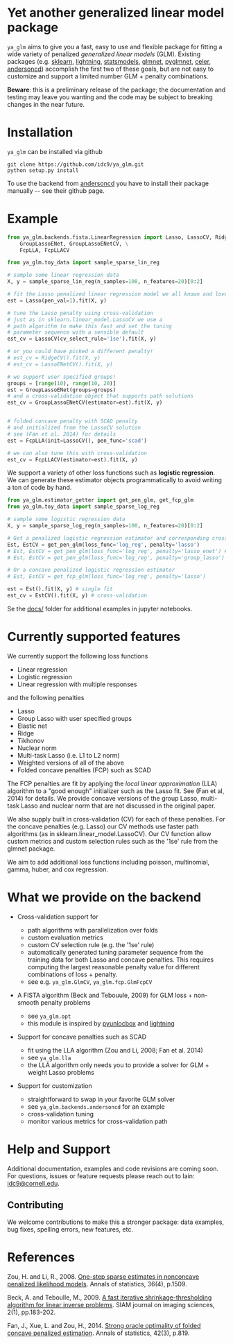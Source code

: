 # Yet another generalized linear model package

`ya_glm` aims to give you a fast, easy to use and flexible package for fitting a wide variety of penalized *generalized linear models* (GLM). Existing packages (e.g. [sklearn](https://scikit-learn.org/stable/), [lightning](https://github.com/scikit-learn-contrib/lightning), [statsmodels](https://www.statsmodels.org/), [glmnet](https://glmnet.stanford.edu/articles/glmnet.html), [pyglmnet](https://github.com/glm-tools/pyglmnet), [celer](https://github.com/mathurinm/celer), [andersoncd](https://github.com/mathurinm/andersoncd)) accomplish the first two of these goals, but are not easy to customize and support a limited number GLM + penalty combinations.

 
 **Beware**: this is a preliminary release of the package; the documentation and testing may leave you wanting and the code may be subject to breaking changes in the near future.



# Installation
`ya_glm` can be installed via github
```
git clone https://github.com/idc9/ya_glm.git
python setup.py install
```

To use the backend from [andersoncd](https://github.com/mathurinm/andersoncd) you have to install their package manually -- see their github page.


# Example


```python
from ya_glm.backends.fista.LinearRegression import Lasso, LassoCV, RidgeCV, LassoENetCV, \
    GroupLassoENet, GroupLassoENetCV, \
    FcpLLA, FcpLLACV

from ya_glm.toy_data import sample_sparse_lin_reg

# sample some linear regression data
X, y = sample_sparse_lin_reg(n_samples=100, n_features=20)[0:2]

# fit the Lasso penalized linear regression model we all known and love
est = Lasso(pen_val=1).fit(X, y)

# tune the Lasso penalty using cross-validation
# just as in sklearn.linear_model.LassoCV we use a 
# path algorithm to make this fast and set the tuning
# parameter sequence with a sensible default
est_cv = LassoCV(cv_select_rule='1se').fit(X, y)

# or you could have picked a different penalty!
# est_cv = RidgeCV().fit(X, y)
# est_cv = LassoENetCV().fit(X, y)

# we support user specified groups!
groups = [range(10), range(10, 20)]
est = GroupLassoENet(groups=groups)
# and a cross-validation object that supports path solutions 
est_cv = GroupLassoENetCV(estimator=est).fit(X, y)


# folded concave penalty with SCAD penalty
# and initialized from the LassoCV solution
# see (Fan et al. 2014) for details
est = FcpLLA(init=LassoCV(), pen_func='scad')

# we can also tune this with cross-validation
est_cv = FcpLLACV(estimator=est).fit(X, y)
```

We support a variety of other loss functions such as **logistic regression**. We can generate these estimator objects programmatically to avoid writing a ton of code by hand.


```python
from ya_glm.estimator_getter import get_pen_glm, get_fcp_glm
from ya_glm.toy_data import sample_sparse_log_reg

# sample some logistic regression data
X, y = sample_sparse_log_reg(n_samples=100, n_features=20)[0:2]

# Get a penalized logistic regression estimator and corresponding cross-validation object
Est, EstCV = get_pen_glm(loss_func='log_reg', penalty='lasso')
# Est, EstCV = get_pen_glm(loss_func='log_reg', penalty='lasso_enet') # Elastic Net
# Est, EstCV = get_pen_glm(loss_func='log_reg', penalty='group_lasso')  # Group lasso

# Or a concave penalized logistic regression estimator
# Est, EstCV = get_fcp_glm(loss_func='log_reg', penalty='lasso')

est = Est().fit(X, y) # single fit
est_cv = EstCV().fit(X, y) # cross-validation
```


Se the [docs/](docs/) folder for additional examples in jupyter notebooks.


# Currently supported features

We currently support the following loss functions

- Linear regression
- Logistic regression
- Linear regression with multiple responses

and the following penalties

- Lasso
- Group Lasso with user specified groups
- Elastic net
- Ridge
- Tikhonov
- Nuclear norm
- Multi-task Lasso (i.e. L1 to L2 norm)
- Weighted versions of all of the above
- Folded concave penalties (FCP) such as SCAD

The FCP penalties are fit by applying the *local linear approximation* (LLA) algorithm to a "good enough" initializer such as the Lasso fit. See (Fan et al, 2014) for details. We provide concave versions of the group Lasso, multi-task Lasso and nuclear norm that are not discussed in the original paper.

We also supply built in cross-validation (CV) for each of these penalties. For the concave penalties (e.g. Lasso) our CV methods use faster path algorithms (as in sklearn.linear_model.LassoCV). Our CV function allow custom metrics and custom selection rules such as the '1se' rule from the glmnet package.

We aim to add additional loss functions including poisson, multinomial, gamma, huber, and cox regression.


# What we provide on the backend


- Cross-validation support for

	- path algorithms with parallelization over folds
	- custom evaluation metrics
	- custom CV selection rule (e.g. the '1se' rule)
	- automatically generated tuning parameter sequence from the training data for both Lasso and concave penalties. This requires computing the largest reasonable penalty value for different combinations of loss + penalty.
	- see e.g. `ya_glm.GlmCV`, `ya_glm.fcp.GlmFcpCV`

- A  FISTA algorithm (Beck and Tebouule, 2009) for GLM loss + non-smooth penalty problems
	- see `ya_glm.opt`
	- this module  is inspired by [pyunlocbox](https://github.com/epfl-lts2/pyunlocbox) and [lightning](https://github.com/scikit-learn-contrib/lightning)


- Support for concave penalties such as SCAD
	- fit using the LLA algorithm (Zou and Li, 2008; Fan et al. 2014)
	- see `ya_glm.lla`
	- the LLA algorithm only needs you to provide a solver for GLM + weight Lasso problems

	
- Support for customization
	- straightforward to swap in your favorite GLM solver
	- see `ya_glm.backends.andersoncd` for an example
	- cross-validation tuning
	- monitor various metrics for cross-validation path


# Help and Support

Additional documentation, examples and code revisions are coming soon.
For questions, issues or feature requests please reach out to Iain:
idc9@cornell.edu.



## Contributing

We welcome contributions to make this a stronger package: data examples,
bug fixes, spelling errors, new features, etc.




# References

Zou, H. and Li, R., 2008. [One-step sparse estimates in nonconcave penalized likelihood models](https://www.ncbi.nlm.nih.gov/pmc/articles/PMC2759727/). Annals of statistics, 36(4), p.1509.

Beck, A. and Teboulle, M., 2009. [A fast iterative shrinkage-thresholding algorithm for linear inverse problems](https://epubs.siam.org/doi/pdf/10.1137/080716542?casa_token=cjyK5OxcbSoAAAAA:lQOp0YAVKIOv2-vgGUd_YrnZC9VhbgWvZgj4UPbgfw8I7NV44K82vbIu0oz2-xAACBz9k0Lclw). SIAM journal on imaging sciences, 2(1), pp.183-202.


Fan, J., Xue, L. and Zou, H., 2014. [Strong oracle optimality of folded concave penalized estimation](https://www.ncbi.nlm.nih.gov/pmc/articles/PMC4295817/). Annals of statistics, 42(3), p.819.